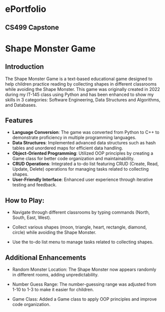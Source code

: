# ePortfolio

## CS499 Capstone


# Shape Monster Game

## Introduction
The Shape Monster Game is a text-based educational game designed to help children practice reading by collecting shapes in different classrooms while avoiding the Shape Monster. This game was originally created in 2022 during my IT-145 class using Python and has been enhanced to show my skills in 3 categories: Software Engineering, Data Structures and Algorithms, and Databases.

## Features
- **Language Conversion**: The game was converted from Python to C++ to demonstrate proficiency in multiple programming languages.
- **Data Structures**: Implemented advanced data structures such as hash tables and unordered maps for efficient data handling.
- **Object-Oriented Programming**: Utilized OOP principles by creating a Game class for better code organization and maintainability.
- **CRUD Operations**: Integrated a to-do list featuring CRUD (Create, Read, Update, Delete) operations for managing tasks related to collecting shapes.
- **User-Friendly Interface**: Enhanced user experience through iterative testing and feedback.

## How to Play:
- Navigate through different classrooms by typing commands (North, South, East, West).

- Collect various shapes (moon, triangle, heart, rectangle, diamond, circle) while avoiding the Shape Monster.

- Use the to-do list menu to manage tasks related to collecting shapes.

## Additional Enhancements

- Random Monster Location: The Shape Monster now appears randomly in different rooms, adding unpredictability.

- Number Guess Range: The number-guessing range was adjusted from 1-10 to 1-3 to make it easier for children.

- Game Class: Added a Game class to apply OOP principles and improve code organization.
